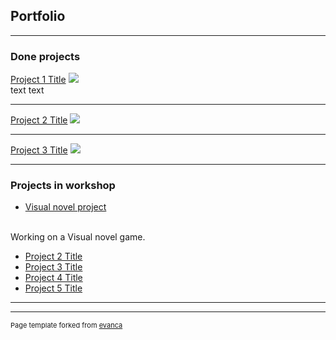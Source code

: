 ## Portfolio

---

### Done projects 

[Project 1 Title](/sample_page)
<img src="images/dummy_thumbnail.jpg?raw=true"/>
<br>
text text
<br>

---
[Project 2 Title](/pdf/sample_presentation.pdf)
<img src="images/dummy_thumbnail.jpg?raw=true"/>

---
[Project 3 Title](http://example.com/)
<img src="images/dummy_thumbnail.jpg?raw=true"/>

---

### Projects in workshop

- [Visual novel project](https://github.com/Izvanzemaljac/izvanzemaljac.github.io/blob/master/images/Wall_shasha4.png)
<br>
Working on a Visual novel game. 
<br>

- [Project 2 Title](http://example.com/)
- [Project 3 Title](http://example.com/)
- [Project 4 Title](http://example.com/)
- [Project 5 Title](http://example.com/)

---




---
<p style="font-size:11px">Page template forked from <a href="https://github.com/evanca/quick-portfolio">evanca</a></p>
<!-- Remove above link if you don't want to attibute -->

